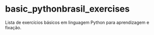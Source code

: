 # basic_pythonbrasil_exercises
Lista de exercícios  básicos em linguagem Python para aprendizagem e fixação.
